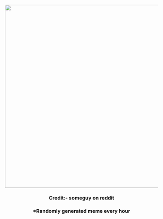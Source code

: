 <p align="center">
        <img src="https://i.redd.it/fpgl6o42ieu91.jpg" width="600" height="600">
        </p>
        <h3 align="center">Credit:- someguy on reddit</h3>
        <h3 align="center">*Randomly generated meme every hour</h3>
    